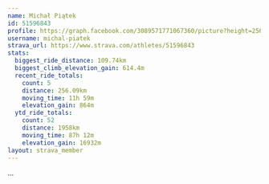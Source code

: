 ```yaml
---
name: Michał Piątek
id: 51596843
profile: https://graph.facebook.com/3089571771067360/picture?height=256&width=256
username: michal-piatek
strava_url: https://www.strava.com/athletes/51596843
stats:
  biggest_ride_distance: 109.74km
  biggest_climb_elevation_gain: 614.4m
  recent_ride_totals:
    count: 5
    distance: 256.09km
    moving_time: 11h 59m
    elevation_gain: 864m
  ytd_ride_totals:
    count: 52
    distance: 1958km
    moving_time: 87h 12m
    elevation_gain: 16932m
layout: strava_member
--- 
```

...
